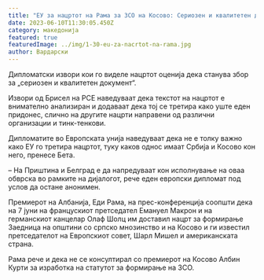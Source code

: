 ```yaml
---
title: "ЕУ за нацртот на Рама за ЗСО на Косово: Сериозен и квалитетен документ"
date: 2023-06-10T11:30:05.450Z
category: македонија
featured: true
featuredImage: ../img/1-30-eu-za-nacrtot-na-rama.jpg
author: Вардарски
---
```

<!--StartFragment-->

Дипломатски извори кои го виделе нацртот оценија дека станува збор за „сериозен и квалитетен документ“.

Извори од Брисел на РСЕ наведуваат дека текстот на нацртот е внимателно анализиран и додаваат дека тој се третира како уште еден придонес, слично на другите нацрти направени од различни организации и тинк-тенкови.

Дипломатите во Европската унија наведуваат дека не е толку важно како ЕУ го третира нацртот, туку каков однос имаат Србија и Косово кон него, пренесе Бета.

<!--EndFragment-->

<!--StartFragment-->

– На Приштина и Белград е да напредуваат кон исполнување на оваа обврска во рамките на дијалогот, рече еден европски дипломат под услов да остане анонимен.

Премиерот на Албанија, Еди Рама, на прес-конференција соопшти дека на 7 јуни на францускиот претседател Емануел Макрон и на германскиот канцелар Олаф Шолц им доставил нацрт за формирање Заедница на општини со српско мнозинство и на Косово и ги известил претседателот на Европскиот совет, Шарл Мишел и американската страна.

Рама рече и дека не се консултирал со премиерот на Косово Албин Курти за изработка на статутот за формирање на ЗСО. 

<!--EndFragment-->